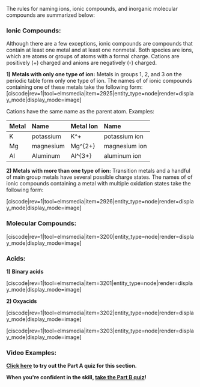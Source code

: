 The rules for naming ions, ionic compounds, and inorganic molecular compounds are summarized below:


### Ionic Compounds:
Although there are a few exceptions, ionic compounds are compounds that contain at least one metal and at least one nonmetal.  Both species are ions, which are atoms or groups of atoms with a formal charge.  Cations are positively (+) charged and anions are negatively (-) charged.

**1) Metals with only one type of ion:**
Metals in groups 1, 2, and 3 on the periodic table form only one type of ion.  The names of of ionic compounds containing one of these metals take the following form:
[ciscode|rev=1|tool=elmsmedia|item=2925|entity_type=node|render=display_mode|display_mode=image]

Cations have the same name as the parent atom.
Examples:

| Metal | Name | Metal Ion | Name |
| :--- | :--- | :--- | :--- |
| K | potassium | K<lrn-math>^+</lrn-math>  | potassium ion |
| Mg | magnesium | Mg<lrn-math>^{2+}</lrn-math>  | magnesium ion |
| Al | Aluminum | Al<lrn-math>^{3+}</lrn-math>  | aluminum ion |


**2) Metals with more than one type of ion:**
Transition metals and a handful of main group metals have several possible charge states.  The names of of ionic compounds containing a metal with multiple oxidation states take the following form:

[ciscode|rev=1|tool=elmsmedia|item=2926|entity_type=node|render=display_mode|display_mode=image]



### Molecular Compounds:

[ciscode|rev=1|tool=elmsmedia|item=3200|entity_type=node|render=display_mode|display_mode=image]

### Acids:

**1) Binary acids**

[ciscode|rev=1|tool=elmsmedia|item=3201|entity_type=node|render=display_mode|display_mode=image]

**2) Oxyacids**

[ciscode|rev=1|tool=elmsmedia|item=3202|entity_type=node|render=display_mode|display_mode=image]

[ciscode|rev=1|tool=elmsmedia|item=3203|entity_type=node|render=display_mode|display_mode=image]

### Video Examples:


**[Click here](https://psu.instructure.com/courses/1881362/quizzes/3269543 "Nomenclature Part A") to try out the Part A quiz for this section.**

**When you're confident in the skill, [take the Part B quiz](https://psu.instructure.com/courses/1881362/quizzes/3269539 "Nomenclature Part B")!**